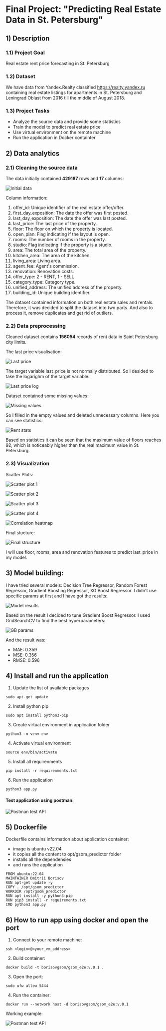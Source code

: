 # Final Project: "Predicting Real Estate Data in St. Petersburg"

## 1) Description

### 1.1) Project Goal

Real estate rent price forecasting in St. Petersburg

### 1.2) Dataset

We have data from Yandex.Realty classified https://realty.yandex.ru containing real estate listings for apartments in St. Petersburg and Leningrad Oblast from 2016 till the middle of August 2018.

### 1.3) Project Tasks

- Analyze the source data and provide some statistics
- Train the model to predict real estate price
- Use virtual environment on the remote machine
- Run the application in Docker containter

## 2) Data analytics

### 2.1) Cleaning the source data

The data initially contained <b>429187</b> rows and <b>17</b> columns:

![Initial data](images/initial.png)

Column information:

1. offer_id: Unique identifier of the real estate offer/offer.
2. first_day_exposition: The date the offer was first posted.
3. last_day_exposition: The date the offer was last posted.
4. last_price: The last price of the property.
5. floor: The floor on which the property is located.
6. open_plan: Flag indicating if the layout is open.
7. rooms: The number of rooms in the property.
8. studio: Flag indicating if the property is a studio. 
9. area: The total area of the property.
10. kitchen_area: The area of the kitchen.
11. living_area: Living area.
12. agent_fee: Agent's commission.
13. renovation: Renovation costs.
14. offer_type: 2 - RENT, 1 - SELL
15. category_type: Category type.
16. unified_address: The unified address of the property.
17. building_id: Unique building identifier.

The dataset contained information on both real estate sales and rentals.  Therefore, it was decided to split the dataset into two parts. And also to process it, remove duplicates and get rid of outliers. 

### 2.2) Data preprocessing

Cleaned dataset contains <b>156054</b> records of rent data in Saint Petersburg city limits.

The last price visualisation:

![Last price](images/last_price.png)

The target variable last_price is not normally distributed. So I desided to take the logarighm of the target variable: 

![Last price log](images/last_price_log.png)

Dataset contained some missing values:

![Missing values](images/missing_values.png)

So I filled in the empty values and deleted unnecessary columns. Here you can see statistics:

![Rent stats](images/rent_stats.png)

Based on statistics it can be seen that the maximum value of floors reaches 92, which is noticeably higher than the real maximum value in St. Petersburg.

### 2.3) Visualization

Scatter Plots:

![Scatter plot 1](images/sp1.png)

![Scatter plot 2](images/sp2.png)

![Scatter plot 3](images/sp3.png)

![Scatter plot 4](images/sp4.png)

![Correlation heatmap](images/corr_heatmap.png)

Final stucture:

![Final structure](images/final_structure.png)

I will use floor, rooms, area and renovation features to predict last_price in my model.

## 3) Model building: 

I have tried several models: Decision Tree Regressor, Random Forest Regressor, Gradient Boosting Regressor, XG Boost Regressor. I didn't use specific params at first and I have got the results:

![Model results](images/model_results.png)

Based on the result I decided to tune Gradient Boost Regressor. I used GridSearchCV to find the best hyperparameters:

![GB params](images/GB_params.png)

And the result was:

- MAE: 0.359
- MSE: 0.356
- RMSE: 0.596

## 4) Install and run the application

1. Update the list of available packages
```
sudo apt-get update 
```
2. Install python pip
```
sudo apt install python3-pip
```
3. Create virtual environment in application folder
```
python3 -m venv env
```
4. Activate virtual environment
```
source env/bin/activate
```
5. Install all requirenments
```
pip install -r requirenments.txt
```
6. Run the application
```
python3 app.py
``` 

#### Test application using postman:

![Postman test API](images/test_postman.png)

## 5) Dockerfile

Dockerfile contains information about application container:
- image is ubuntu v22.04
- it copies all the content to opt/gsom_predictor folder
- installs all the dependensies 
- and runs the application

```
FROM ubuntu:22.04
MAINTAINER Dmitrii Borisov 
RUN apt-get update -y 
COPY . /opt/gsom_predictor 
WORKDIR /opt/gsom_predictor 
RUN apt install -y python3-pip 
RUN pip3 install -r requirements.txt 
CMD python3 app.py
```
## 6) How to run app using docker and open the port

1. Connect to your remote machine:
```
ssh <login>@<your_vm_address>
```
2. Build container:
```
docker build -t borisovgsom/gsom_e2e:v.0.1 .
```
3. Open the port:
```
sudo ufw allow 5444
```
4. Run the container:
```
docker run --network host -d borisovgsom/gsom_e2e:v.0.1
```

Working example:

![Postman test API](images/test_postman.png)












